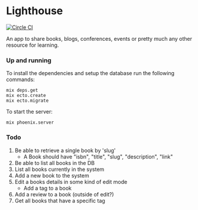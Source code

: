 # Lighthouse

[![Circle CI](https://circleci.com/gh/felipesere/lighthouse/tree/master.svg?style=svg)](https://circleci.com/gh/felipesere/lighthouse/tree/master)

An app to share books, blogs, conferences, events or pretty much any other resource
for learning.

### Up and running

To install the dependencies and setup the database run the following commands:

```
mix deps.get
mix ecto.create
mix ecto.migrate
```

To start the server:

```
mix phoenix.server
```

### Todo
1. Be able to retrieve a single book by 'slug'
   - A Book should have "isbn", "title", "slug", "description", "link"
2. Be able to list all books in the DB
3. List all books currently in the system
4. Add a new book to the system
5. Edit a books details in some kind of edit mode
    - Add a tag to a book
6. Add a review to a book (outside of edit?)
7. Get all books that have a specific tag
